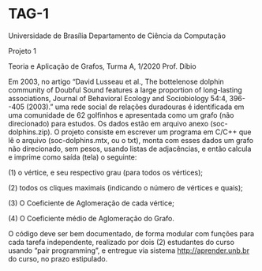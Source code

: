 # TAG-1
Universidade de Brasília
Departamento de Ciência da Computação

Projeto 1

Teoria e Aplicação de Grafos, Turma A, 1/2020
Prof. Díbio


Em 2003, no artigo “David Lusseau et al., The bottelenose dolphin community of Doubful Sound
features a large proportion of long-lasting associations, Journal of Behavioral Ecology and
Sociobiology 54:4, 396--405 (2003).” uma rede social de relações duradouras é identificada em uma
comunidade de 62 golfinhos e apresentada como um grafo (não direcionado) para estudos. Os dados
estão em arquivo anexo (soc-dolphins.zip). O projeto consiste em escrever um programa em C/C++
que lê o arquivo (soc-dolphins.mtx, ou o txt), monta com esses dados um grafo não direcionado, sem
pesos, usando listas de adjacências, e então calcula e imprime como saída (tela) o seguinte:

(1) o vértice, e seu respectivo grau (para todos os vértices);

(2) todos os cliques maximais (indicando o número de vértices e quais);

(3) O Coeficiente de Aglomeração de cada vértice;

(4) O Coeficiente médio de Aglomeração do Grafo.

O código deve ser bem documentado, de forma modular com funções para cada tarefa independente,
realizado por dois (2) estudantes do curso usando “pair programming”, e entregue via sistema
http://aprender.unb.br do curso, no prazo estipulado.
